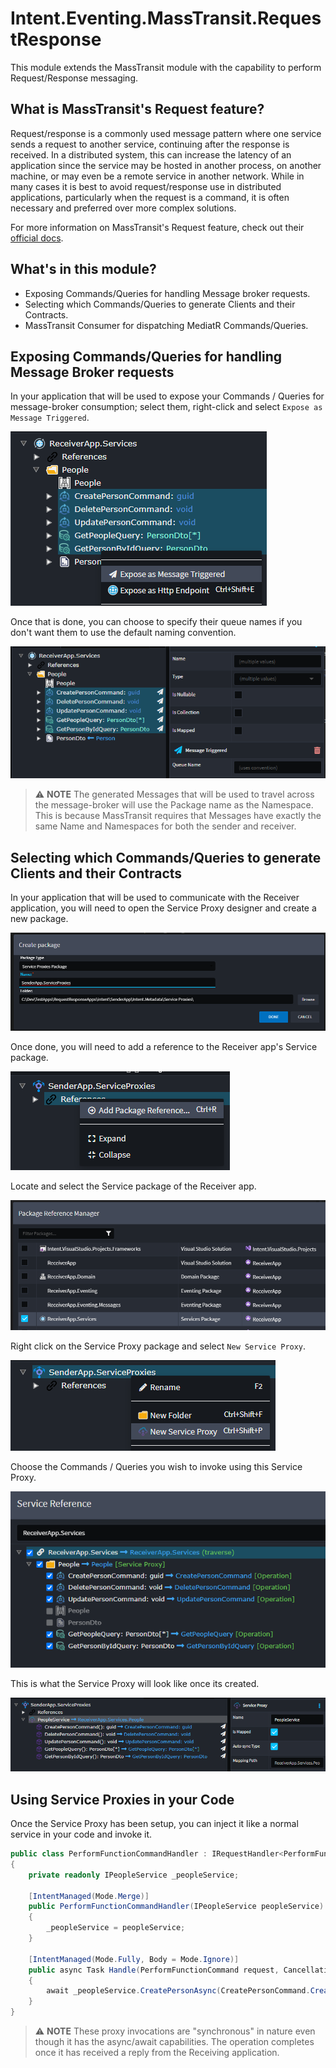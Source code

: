 ﻿# Intent.Eventing.MassTransit.RequestResponse

This module extends the MassTransit module with the capability to perform Request/Response messaging.

## What is MassTransit's Request feature?

Request/response is a commonly used message pattern where one service sends a request to another service, continuing after the response is received. In a distributed system, this can increase the latency of an application since the service may be hosted in another process, on another machine, or may even be a remote service in another network. While in many cases it is best to avoid request/response use in distributed applications, particularly when the request is a command, it is often necessary and preferred over more complex solutions.

For more information on MassTransit's Request feature, check out their [official docs](https://masstransit.io/documentation/concepts/requests).

## What's in this module?

* Exposing Commands/Queries for handling Message broker requests.
* Selecting which Commands/Queries to generate Clients and their Contracts.
* MassTransit Consumer for dispatching MediatR Commands/Queries.

## Exposing Commands/Queries for handling Message Broker requests

In your application that will be used to expose your Commands / Queries for message-broker consumption; select them, right-click and select `Expose as Message Triggered`.

![Expose as Message Triggered](docs/images/receiver-app-expose-commands-queries.png)

Once that is done, you can choose to specify their queue names if you don't want them to use the default naming convention.

![Exposed Commands and Queries](docs/images/receiver-app-commands-queries-exposed.png)

> ⚠️ **NOTE**
> The generated Messages that will be used to travel across the message-broker will use the Package name as the Namespace. This is because MassTransit requires that Messages have exactly the same Name and Namespaces for both the sender and receiver.
 
## Selecting which Commands/Queries to generate Clients and their Contracts

In your application that will be used to communicate with the Receiver application, you will need to open the Service Proxy designer and create a new package.

![New Package](docs/images/sender-app-create-service-proxy-dialog.png)

Once done, you will need to add a reference to the Receiver app's Service package.

![Add reference](docs/images/sender-app-add-service-reference.png)

Locate and select the Service package of the Receiver app.

![Select service package](docs/images/sender-app-add-service-reference-dialog.png)

Right click on the Service Proxy package and select `New Service Proxy`.

![New Service Proxy](docs/images/sender-app-create-proxy.png)

Choose the Commands / Queries you wish to invoke using this Service Proxy.

![Select Commands/Queries](docs/images/sender-app-create-proxy-dialog.png)

This is what the Service Proxy will look like once its created.

![Proxies created](docs/images/sender-app-service-proxies-created.png)

## Using Service Proxies in your Code

Once the Service Proxy has been setup, you can inject it like a normal service in your code and invoke it.

```csharp
public class PerformFunctionCommandHandler : IRequestHandler<PerformFunctionCommand>
{
    private readonly IPeopleService _peopleService;

    [IntentManaged(Mode.Merge)]
    public PerformFunctionCommandHandler(IPeopleService peopleService)
    {
        _peopleService = peopleService;
    }

    [IntentManaged(Mode.Fully, Body = Mode.Ignore)]
    public async Task Handle(PerformFunctionCommand request, CancellationToken cancellationToken)
    {
        await _peopleService.CreatePersonAsync(CreatePersonCommand.Create(request.Name), cancellationToken);
    }
}
```

> ⚠️ **NOTE**
> These proxy invocations are "synchronous" in nature even though it has the async/await capabilities. The operation completes once it has received a reply from the Receiving application.